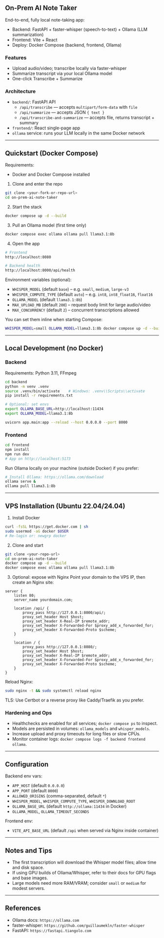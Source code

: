 ## On-Prem AI Note Taker

End-to-end, fully local note-taking app:
- Backend: FastAPI + faster-whisper (speech-to-text) + Ollama (LLM summarization)
- Frontend: Vite + React
- Deploy: Docker Compose (backend, frontend, Ollama)

### Features
- Upload audio/video; transcribe locally via faster-whisper
- Summarize transcript via your local Ollama model
- One-click Transcribe + Summarize

### Architecture
- `backend/`: FastAPI API
  - `/api/transcribe` — accepts `multipart/form-data` with `file`
  - `/api/summarize` — accepts JSON `{ text }`
  - `/api/transcribe-and-summarize` — accepts file, returns transcript + summary
- `frontend/`: React single-page app
- `ollama` service: runs your LLM locally in the same Docker network

---

## Quickstart (Docker Compose)

Requirements:
- Docker and Docker Compose installed

1) Clone and enter the repo
```bash
git clone <your-fork-or-repo-url>
cd on-prem-ai-note-taker
```

2) Start the stack
```bash
docker compose up -d --build
```

3) Pull an Ollama model (first time only)
```bash
docker compose exec ollama ollama pull llama3.1:8b
```

4) Open the app
```bash
# Frontend
http://localhost:8080

# Backend health
http://localhost:8000/api/health
```

Environment variables (optional):
- `WHISPER_MODEL` (default `base`) – e.g. `small`, `medium`, `large-v3`
- `WHISPER_COMPUTE_TYPE` (default `auto`) – e.g. `int8`, `int8_float16`, `float16`
- `OLLAMA_MODEL` (default `llama3.1:8b`)
- `MAX_UPLOAD_MB` (default `200`) – request body limit for large audio/video
- `MAX_CONCURRENCY` (default `2`) – concurrent transcriptions allowed

You can set them inline when starting Compose:
```bash
WHISPER_MODEL=small OLLAMA_MODEL=llama3.1:8b docker compose up -d --build
```

---

## Local Development (no Docker)

### Backend
Requirements: Python 3.11, FFmpeg
```bash
cd backend
python -m venv .venv
source .venv/bin/activate    # Windows: .venv\\Scripts\\activate
pip install -r requirements.txt

# Optional: set envs
export OLLAMA_BASE_URL=http://localhost:11434
export OLLAMA_MODEL=llama3.1:8b

uvicorn app.main:app --reload --host 0.0.0.0 --port 8000
```

### Frontend
```bash
cd frontend
npm install
npm run dev
# App on http://localhost:5173
```

Run Ollama locally on your machine (outside Docker) if you prefer:
```bash
# Install Ollama: https://ollama.com/download
ollama serve &
ollama pull llama3.1:8b
```

---

## VPS Installation (Ubuntu 22.04/24.04)

1) Install Docker
```bash
curl -fsSL https://get.docker.com | sh
sudo usermod -aG docker $USER
# Re-login or: newgrp docker
```

2) Clone and start
```bash
git clone <your-repo-url>
cd on-prem-ai-note-taker
docker compose up -d --build
docker compose exec ollama ollama pull llama3.1:8b
```

3) Optional: expose with Nginx
Point your domain to the VPS IP, then create an Nginx site:
```nginx
server {
    listen 80;
    server_name yourdomain.com;

    location /api/ {
        proxy_pass http://127.0.0.1:8000/api/;
        proxy_set_header Host $host;
        proxy_set_header X-Real-IP $remote_addr;
        proxy_set_header X-Forwarded-For $proxy_add_x_forwarded_for;
        proxy_set_header X-Forwarded-Proto $scheme;
    }

    location / {
        proxy_pass http://127.0.0.1:8080/;
        proxy_set_header Host $host;
        proxy_set_header X-Real-IP $remote_addr;
        proxy_set_header X-Forwarded-For $proxy_add_x_forwarded_for;
        proxy_set_header X-Forwarded-Proto $scheme;
    }
}
```

Reload Nginx:
```bash
sudo nginx -t && sudo systemctl reload nginx
```

TLS: Use Certbot or a reverse proxy like Caddy/Traefik as you prefer.

### Hardening and Ops
- Healthchecks are enabled for all services; `docker compose ps` to inspect.
- Models are persisted in volumes: `ollama_models` and `whisper_models`.
- Increase upload and proxy timeouts for long files or slow CPUs.
- Monitor container logs: `docker compose logs -f backend frontend ollama`.

---

## Configuration

Backend env vars:
- `APP_HOST` (default `0.0.0.0`)
- `APP_PORT` (default `8000`)
- `ALLOWED_ORIGINS` (comma-separated, default `*`)
- `WHISPER_MODEL`, `WHISPER_COMPUTE_TYPE`, `WHISPER_DOWNLOAD_ROOT`
- `OLLAMA_BASE_URL` (default `http://ollama:11434` in Docker)
- `OLLAMA_MODEL`, `OLLAMA_TIMEOUT_SECONDS`

Frontend env:
- `VITE_API_BASE_URL` (default `/api` when served via Nginx inside container)

---

## Notes and Tips
- The first transcription will download the Whisper model files; allow time and disk space.
- If using GPU builds of Ollama/Whisper, refer to their docs for GPU flags and base images.
- Large models need more RAM/VRAM; consider `small` or `medium` for modest servers.

---

## References
- Ollama docs: `https://ollama.com`
- faster-whisper: `https://github.com/guillaumekln/faster-whisper`
- FastAPI: `https://fastapi.tiangolo.com`


